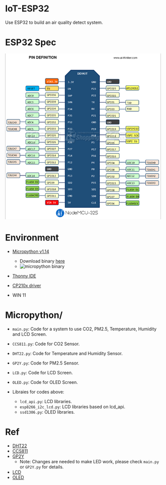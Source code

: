 # IoT-ESP32
Use ESP32 to build an air quality detect system.

# ESP32 Spec
![ESP32 Spec](https://github.com/Ratherman/IoT-ESP32/blob/main/ESP32-SPEC.jpeg)

# Environment
* [Micropython v1.14](https://docs.micropython.org/en/v1.14/library/index.html)
    * Download binary [here](https://micropython.org/download/esp32/)
    * ![micropython binary](https://github.com/Ratherman/IoT-ESP32/blob/main/https://github.com/Ratherman/IoT-ESP32/blob/main/Micropython_binary.jpg)

* [Thonny IDE](https://thonny.org/)
* [CP210x driver](https://www.silabs.com/developers/usb-to-uart-bridge-vcp-drivers)
* WIN 11

# Micropython/
* `main.py`: Code for a system to use CO2, PM2.5, Temperature, Humidity and LCD Screen.
* `CCS811.py`: Code for CO2 Sensor.
* `DHT22.py`: Code for Temperature and Humidity Sensor.
* `GP2Y.py`: Code for PM2.5 Sensor.
* `LCD.py`: Code for LCD Screen.
* `OLED.py`: Code for OLED Screen.

* Libraies for codes above:
    * `lcd_api.py`: LCD libraries.
    * `esp8266_i2c_lcd.py`: LCD libraries based on lcd_api.
    * `ssd1306.py`: OLED libraries.

# Ref
* [DHT22](https://randomnerdtutorials.com/esp32-esp8266-dht11-dht22-micropython-temperature-humidity-sensor/)
* [CCS811](https://github.com/Notthemarsian/CCS811)
* [GP2Y](https://rntlab.com/question/esp32-read-sharp-dust-sensor-gp2y10-switch-micropython/)
    * Note: Changes are needed to make LED work, please check `main.py` or `GP2Y.py` for details.
* [LCD](https://microcontrollerslab.com/i2c-lcd-esp32-esp8266-micropython-tutorial/)
* [OLED](https://randomnerdtutorials.com/micropython-oled-display-esp32-esp8266/)